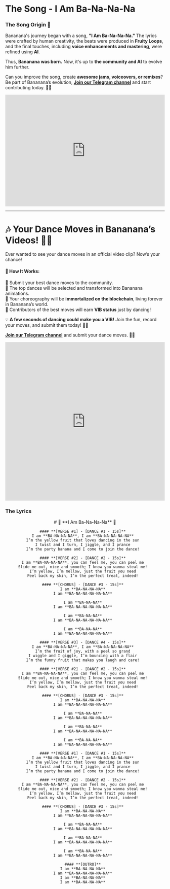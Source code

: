 # The Song - I Am Ba-Na-Na-Na

### The Song Origin 🎵  
Bananana's journey began with a song, **"I Am Ba-Na-Na-Na."** The lyrics were crafted by human creativity, the beats were produced in **Fruity Loops**, and the final touches, including **voice enhancements and mastering**, were refined using **AI**.  

Thus, **Bananana was born.** Now, it's up to **the community and AI** to evolve him further.  

Can you improve the song, create **awesome jams, voiceovers, or remixes**? Be part of Bananana’s evolution, **[Join our Telegram channel](https://t.me/bananana_club)** and start contributing today. 🚀🍌  

<iframe src="https://open.spotify.com/embed/album/6IhWkH2e3FKTc7e6IxScw5?utm_source=generator" width="100%" height="352" frameBorder="0" allowfullscreen="" allow="autoplay; clipboard-write; encrypted-media; fullscreen; picture-in-picture" loading="lazy"></iframe>

---

# 🎶 Your Dance Moves in Bananana’s Videos! 💃🕺  

Ever wanted to see your dance moves in an official video clip? Now’s your chance!  

#### 🌟 How It Works:  
🔹 Submit your best dance moves to the community.  
🔹 The top dances will be selected and transformed into Bananana animations.  
🔹 Your choreography will be **immortalized on the blockchain**, living forever in Bananana’s world.  
🔹 Contributors of the best moves will earn **VIB status** just by dancing!  

💡 **A few seconds of dancing could make you a VIB!** Join the fun, record your moves, and submit them today! 🍌🔥  

**[Join our Telegram channel](https://t.me/bananana_club)** and submit your dance moves. 💃🍌  

<iframe width="100%" height="500" src="https://www.youtube.com/embed/O2zVdYjbRXw?si=tHQRcc5z8X5pD1KE" title="YouTube video player" frameborder="0" allow="accelerometer; autoplay; clipboard-write; encrypted-media; gyroscope; picture-in-picture; web-share" referrerpolicy="strict-origin-when-cross-origin" allowfullscreen></iframe>

### The Lyrics

<div align="center">
    # 🍌 **I Am Ba-Na-Na-Na** 🍌

    #### **[VERSE #1] - [DANCE #1 - 15s]**  
    I am **BA-NA-NA-NA**, I am **BA-NA-NA-NA-NA**  
    I’m the yellow fruit that loves dancing in the sun  
    I twist and I turn, I jiggle, and I prance  
    I’m the party banana and I come to join the dance!  

    #### **[VERSE #2] - [DANCE #2 - 15s]**  
    I am **BA-NA-NA-NA**, you can feel me, you can peel me  
    Slide me out, nice and smooth; I know you wanna steal me!  
    I’m yellow, I’m mellow, just the fruit you need  
    Peel back my skin, I’m the perfect treat, indeed!  

    #### **[CHORUS] - [DANCE #3 - 15s]**  
    I am **BA-NA-NA-NA**  
    I am **BA-NA-NA-NA-NA-NA**  

    I am **BA-NA-NA**  
    I am **BA-NA-NA-NA-NA-NA**  

    I am **BA-NA-NA**  
    I am **BA-NA-NA-NA-NA-NA**  

    I am **BA-NA-NA**  
    I am **BA-NA-NA-NA-NA-NA**  

    #### **[VERSE #3] - [DANCE #4 - 15s]**  
    I am **BA-NA-NA-NA**, I am **BA-NA-NA-NA-NA**  
    I’m the fruit of joy, with a peel so grand  
    I wiggle and I giggle, I’m bouncing with a flair  
    I’m the funny fruit that makes you laugh and care!  

    #### **[VERSE #2] - [DANCE #2 - 15s]**  
    I am **BA-NA-NA-NA**, you can feel me, you can peel me  
    Slide me out, nice and smooth; I know you wanna steal me!  
    I’m yellow, I’m mellow, just the fruit you need  
    Peel back my skin, I’m the perfect treat, indeed!  

    #### **[CHORUS] - [DANCE #3 - 15s]**  
    I am **BA-NA-NA-NA**  
    I am **BA-NA-NA-NA-NA-NA**  

    I am **BA-NA-NA**  
    I am **BA-NA-NA-NA-NA-NA**  

    I am **BA-NA-NA**  
    I am **BA-NA-NA-NA-NA-NA**  

    I am **BA-NA-NA**  
    I am **BA-NA-NA-NA-NA-NA**  

    #### **[VERSE #1] - [DANCE #1 - 15s]**  
    I am **BA-NA-NA-NA**, I am **BA-NA-NA-NA-NA**  
    I’m the yellow fruit that loves dancing in the sun  
    I twist and I turn, I jiggle, and I prance  
    I’m the party banana and I come to join the dance!  

    #### **[VERSE #2] - [DANCE #2 - 15s]**  
    I am **BA-NA-NA-NA**, you can feel me, you can peel me  
    Slide me out, nice and smooth; I know you wanna steal me!  
    I’m yellow, I’m mellow, just the fruit you need  
    Peel back my skin, I’m the perfect treat, indeed!  

    #### **[CHORUS] - [DANCE #3 - 15s]**  
    I am **BA-NA-NA-NA**  
    I am **BA-NA-NA-NA-NA-NA**  

    I am **BA-NA-NA**  
    I am **BA-NA-NA-NA-NA-NA**  

    I am **BA-NA-NA**  
    I am **BA-NA-NA-NA-NA-NA**  

    I am **BA-NA-NA**  
    I am **BA-NA-NA-NA-NA-NA**  

    #### **[OUTRO]**  
    I am **BA-NA-NA-NA**  
    I am **BA-NA-NA-NA-NA-NA**  
    I am **BA-NA-NA-NA**  
    I am **BA-NA-NA-NA**  
</div>